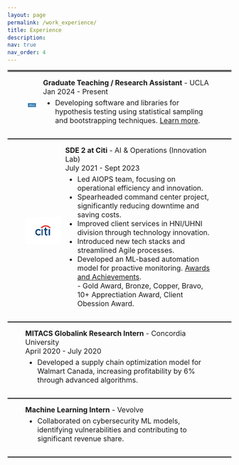 ```yaml
---
layout: page
permalink: /work_experience/
title: Experience
description: 
nav: true
nav_order: 4
---
```


<style>
    .experience-figure {
        display: flex;
        align-items: center;
        margin-bottom: 10px; /* Adjust spacing as needed */
    }

    .experience-figure img {
        width: 30px; /* Adjust image size as needed */
        margin-right: 10px;
    }

    .experience-figure figcaption {
        font-size: 16px; /* Adjust font size as needed */
    }

    .experience-bullets {
        margin-top: 5px;
    }
</style>

<hr style="border:2px solid gray">

<figure class="experience-figure">
    <img src="../assets/img/ucla.png" alt="UCLA"/>
    <figcaption>
        <b>Graduate Teaching / Research Assistant</b> - UCLA<br>
        Jan 2024 - Present
        <ul class="experience-bullets">
            <li>Developing software and libraries for hypothesis testing using statistical sampling and bootstrapping techniques. <a href="https://pypi.org/project/statistics-library/" target="_blank">Learn more</a>.</li>
        </ul>
    </figcaption>
</figure>

<hr style="border:1px solid gray">

<figure class="experience-figure">
    <img src="../assets/img/citi.png" alt="Citi" style="width:80px;"/> <!-- Adjusted the size for Citi logo -->
    <figcaption>
        <b>SDE 2 at Citi</b> - AI & Operations (Innovation Lab)<br>
        July 2021 - Sept 2023
        <ul class="experience-bullets">
            <li>Led AIOPS team, focusing on operational efficiency and innovation.</li>
            <li>Spearheaded command center project, significantly reducing downtime and saving costs.</li>
            <li>Improved client services in HNI/UHNI division through technology innovation.</li>
            <li>Introduced new tech stacks and streamlined Agile processes.</li>
            <li>Developed an ML-based automation model for proactive monitoring. <a href="https://drive.google.com/file/d/1vz_iv6zuMCkshuL85D0IB-uaBy-M19_y/view?usp=sharing" target="_blank">Awards and Achievements</a>.</li>
            - Gold Award, Bronze, Copper, Bravo, 10+ Apprectiation Award, Client Obession Award.
        </ul>
    </figcaption>
</figure>

<hr style="border:1px solid gray">

<figure class="experience-figure">
    <figcaption>
        <b>MITACS Globalink Research Intern</b> - Concordia University<br>
        April 2020 - July 2020
        <ul class="experience-bullets">
            <li>Developed a supply chain optimization model for Walmart Canada, increasing profitability by 6% through advanced algorithms.</li>
        </ul>
    </figcaption>
</figure>

<hr style="border:1px solid gray">

<figure class="experience-figure">
    <figcaption>
        <b>Machine Learning Intern</b> - Vevolve
        <ul class="experience-bullets">
            <li>Collaborated on cybersecurity ML models, identifying vulnerabilities and contributing to significant revenue share.</li>
        </ul>
    </figcaption>
</figure>

<hr style="border:1px solid gray">
